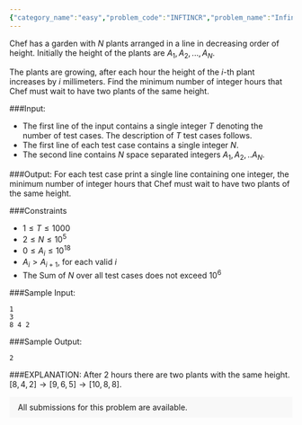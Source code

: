 ```yaml
---
{"category_name":"easy","problem_code":"INFTINCR","problem_name":"Infinite Increments","problemComponents":{"constraints":"","constraintsState":false,"subtasks":"","subtasksState":false,"inputFormat":"","inputFormatState":false,"outputFormat":"","outputFormatState":false,"sampleTestCases":{}},"video_editorial_url":"","languages_supported":{"0":"CPP14","1":"C","2":"JAVA","3":"PYTH 3.6","4":"PYTH","5":"PYP3","6":"CS2","7":"ADA","8":"PYPY","9":"TEXT","10":"PAS fpc","11":"NODEJS","12":"RUBY","13":"PHP","14":"GO","15":"HASK","16":"TCL","17":"PERL","18":"SCALA","19":"LUA","20":"kotlin","21":"BASH","22":"JS","23":"LISP sbcl","24":"rust","25":"PAS gpc","26":"BF","27":"CLOJ","28":"R","29":"D","30":"CAML","31":"FORT","32":"ASM","33":"swift","34":"FS","35":"WSPC","36":"LISP clisp","37":"SQL","38":"SCM guile","39":"PERL6","40":"ERL","41":"CLPS","42":"ICK","43":"NICE","44":"PRLG","45":"ICON","46":"COB","47":"SCM chicken","48":"PIKE","49":"SCM qobi","50":"ST","51":"NEM"},"max_timelimit":1,"source_sizelimit":50000,"problem_author":"hackslash_123","problem_tester":null,"date_added":"20-08-2019","tags":{"0":"cnmp2019","1":"easy","2":"hackslash_123","3":"observation","4":"taran_1407"},"problem_difficulty_level":"Easy","best_tag":"","editorial_url":"https://discuss.codechef.com/problems/INFTINCR","time":{"view_start_date":1573313400,"submit_start_date":1573313400,"visible_start_date":1573313400,"end_date":1735669800},"is_direct_submittable":false,"problemDiscussURL":"https://discuss.codechef.com/search?q=INFTINCR","is_proctored":false,"visitedContests":{},"layout":"problem"}
---
```

Chef has a garden with $N$ plants arranged in a line in decreasing order of height. Initially the height of the plants are $A_1, A_2, ..., A_N$.

The plants are growing, after each hour the height of the $i$-th plant increases by $i$ millimeters. Find the minimum number of integer hours that Chef must wait to have two plants of the same height.

###Input:

- The first line of the input contains a single integer $T$ denoting the number of test cases. The description of $T$ test cases follows.
- The first line of each test case contains a single integer $N$.
- The second line contains $N$ space separated integers $A_1,A_2,..A_N$. 

###Output:
For each test case print a single line containing one integer, the minimum number of integer hours that Chef must wait to have two plants of the same height.

###Constraints 
- $1 \leq T \leq 1000$
- $2 \leq N \leq 10^5$
- $0\leq A_i \leq 10^{18}$
- $A_i >A_{i+1}$, for each valid $i$
- The Sum of $N$ over all test cases does not exceed $10^6$


###Sample Input:
```
1
3
8 4 2
```

###Sample Output:
```
2
```

###EXPLANATION:
After $2$ hours there are two plants with the same height. 
$[8,4,2] \rightarrow [9,6,5] \rightarrow [10,8,8]$.

<aside style='background: #f8f8f8;padding: 10px 15px;'><div>All submissions for this problem are available.</div></aside>